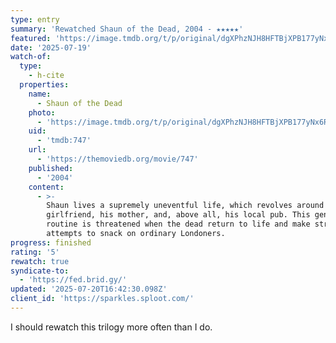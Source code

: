 ```yaml
---
type: entry
summary: 'Rewatched Shaun of the Dead, 2004 - ★★★★★'
featured: 'https://image.tmdb.org/t/p/original/dgXPhzNJH8HFTBjXPB177yNx6RI.jpg'
date: '2025-07-19'
watch-of:
  type:
    - h-cite
  properties:
    name:
      - Shaun of the Dead
    photo:
      - 'https://image.tmdb.org/t/p/original/dgXPhzNJH8HFTBjXPB177yNx6RI.jpg'
    uid:
      - 'tmdb:747'
    url:
      - 'https://themoviedb.org/movie/747'
    published:
      - '2004'
    content:
      - >-
        Shaun lives a supremely uneventful life, which revolves around his
        girlfriend, his mother, and, above all, his local pub. This gentle
        routine is threatened when the dead return to life and make strenuous
        attempts to snack on ordinary Londoners.
progress: finished
rating: '5'
rewatch: true
syndicate-to:
  - 'https://fed.brid.gy/'
updated: '2025-07-20T16:42:30.098Z'
client_id: 'https://sparkles.sploot.com/'
---
```

I should rewatch this trilogy more often than I do.
